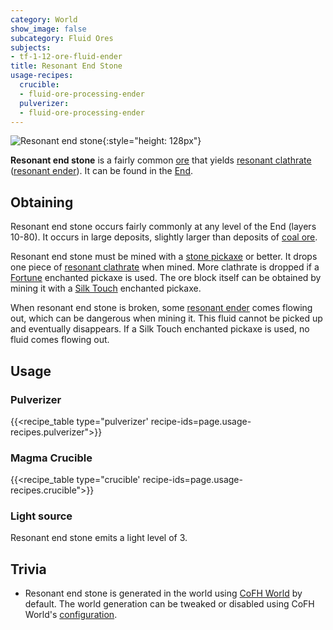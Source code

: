 ```yaml
---
category: World
show_image: false
subcategory: Fluid Ores
subjects:
- tf-1-12-ore-fluid-ender
title: Resonant End Stone
usage-recipes:
  crucible:
  - fluid-ore-processing-ender
  pulverizer:
  - fluid-ore-processing-ender
---
```


![Resonant end stone](/images/docs/1.12/thermal-foundation/ore-fluid-ender.png){:style="height: 128px"}


**Resonant end stone** is a fairly common
[ore](https://minecraft.gamepedia.com/Ore) that yields [resonant
clathrate](../resonant-clathrate/) ([resonant ender](../resonant-ender/)).
It can be found in the [End](https://minecraft.gamepedia.com/The_End).


Obtaining
---------

Resonant end stone occurs fairly commonly at any level of the End (layers
10-80). It occurs in large deposits, slightly larger than deposits of [coal
ore](https://minecraft.gamepedia.com/Coal_Ore).

Resonant end stone must be mined with a [stone
pickaxe](https://minecraft.gamepedia.com/Pickaxe) or better. It drops one piece
of [resonant clathrate](../resonant-clathrate/) when mined. More clathrate is
dropped if a [Fortune](https://minecraft.gamepedia.com/Fortune) enchanted
pickaxe is used. The ore block itself can be obtained by mining it with a [Silk
Touch](https://minecraft.gamepedia.com/Silk_Touch) enchanted pickaxe.

When resonant end stone is broken, some [resonant ender](../resonant-ender/)
comes flowing out, which can be dangerous when mining it. This fluid cannot be
picked up and eventually disappears. If a Silk Touch enchanted pickaxe is used,
no fluid comes flowing out.


Usage
-----

### Pulverizer
{{<recipe_table type="pulverizer' recipe-ids=page.usage-recipes.pulverizer">}}

### Magma Crucible
{{<recipe_table type="crucible' recipe-ids=page.usage-recipes.crucible">}}

### Light source
Resonant end stone emits a light level of 3.


Trivia
------

* Resonant end stone is generated in the world using [CoFH
  World](../../cofh-world/) by default. The world generation can be tweaked or
  disabled using CoFH World's
  [configuration](../../cofh-world/world-generator-configuration/).
